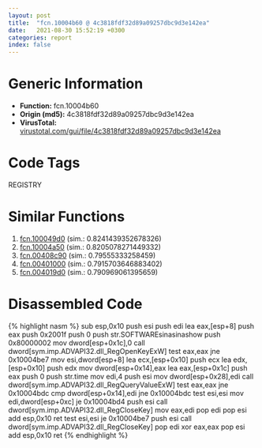 ```yaml
---
layout: post
title:  "fcn.10004b60 @ 4c3818fdf32d89a09257dbc9d3e142ea"
date:   2021-08-30 15:52:19 +0300
categories: report
index: false
---
```


# Generic Information
- **Function:** fcn.10004b60
- **Origin (md5):** 4c3818fdf32d89a09257dbc9d3e142ea
- **VirusTotal:** [virustotal.com/gui/file/4c3818fdf32d89a09257dbc9d3e142ea][virustotal_ref]

# Code Tags
<span class="tag" id="REGISTRY">REGISTRY</span>


# Similar Functions

1. [fcn.100049d0][similar_1_ref] (sim.: 0.8241439352678326)
2. [fcn.10004a50][similar_2_ref] (sim.: 0.8205078271449332)
3. [fcn.00408c90][similar_3_ref] (sim.: 0.79555333258459)
4. [fcn.00401000][similar_4_ref] (sim.: 0.7915703646883402)
5. [fcn.004019d0][similar_5_ref] (sim.: 0.790969061395659)


# Disassembled Code

{% highlight nasm %}
sub esp,0x10
push esi
push edi
lea eax,[esp+8]
push eax
push 0x2001f
push 0
push str.SOFTWAREsinasinashow
push 0x80000002
mov dword[esp+0x1c],0
call dword[sym.imp.ADVAPI32.dll_RegOpenKeyExW]
test eax,eax
jne 0x10004be7
mov esi,dword[esp+8]
lea ecx,[esp+0x10]
push ecx
lea edx,[esp+0x10]
push edx
mov dword[esp+0x14],eax
lea eax,[esp+0x1c]
push eax
push 0
push str.time
mov edi,4
push esi
mov dword[esp+0x28],edi
call dword[sym.imp.ADVAPI32.dll_RegQueryValueExW]
test eax,eax
jne 0x10004bdc
cmp dword[esp+0x14],edi
jne 0x10004bdc
test esi,esi
mov edi,dword[esp+0xc]
je 0x10004bd4
push esi
call dword[sym.imp.ADVAPI32.dll_RegCloseKey]
mov eax,edi
pop edi
pop esi
add esp,0x10
ret 
test esi,esi
je 0x10004be7
push esi
call dword[sym.imp.ADVAPI32.dll_RegCloseKey]
pop edi
xor eax,eax
pop esi
add esp,0x10
ret 
{% endhighlight %}


[similar_1_ref]: /report/fcn.100049d0@4c3818fdf32d89a09257dbc9d3e142ea
[similar_2_ref]: /report/fcn.10004a50@4c3818fdf32d89a09257dbc9d3e142ea
[similar_3_ref]: /report/fcn.00408c90@fac4f0be03ac37bd8be7ef737cdcee10
[similar_4_ref]: /report/fcn.00401000@ebf08d86df7e87eccb41dfc660766af7
[similar_5_ref]: /report/fcn.004019d0@2eb7544c38a76e8aaeea362abfc44c72
[virustotal_ref]: https://www.virustotal.com/gui/file/4c3818fdf32d89a09257dbc9d3e142ea